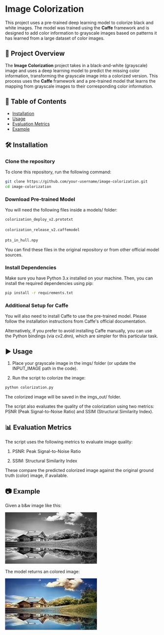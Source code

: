 # Image Colorization

This project uses a pre-trained deep learning model to colorize black and white images. The model was trained using the **Caffe** framework and is designed to add color information to grayscale images based on patterns it has learned from a large dataset of color images.

## 📌 Project Overview

The **Image Colorization** project takes in a black-and-white (grayscale) image and uses a deep learning model to predict the missing color information, transforming the grayscale image into a colorized version. This process uses the **Caffe** framework and a pre-trained model that learns the mapping from grayscale images to their corresponding color information.


## 📁 Table of Contents

- [Installation](#installation)
- [Usage](#usage)
- [Evaluation Metrics](#evaluation-metrics)
- [Example](#example)

## 🛠️ Installation

### Clone the repository

To clone this repository, run the following command:

```bash
git clone https://github.com/your-username/image-colorization.git
cd image-colorization
```

### Download Pre-trained Model
You will need the following files inside a models/ folder:

```bash
colorization_deploy_v2.prototxt

colorization_release_v2.caffemodel

pts_in_hull.npy
```
You can find these files in the original repository or from other official model sources.

### Install Dependencies
Make sure you have Python 3.x installed on your machine. Then, you can install the required dependencies using pip:

```bash
pip install -r requirements.txt
```

### Additional Setup for Caffe
You will also need to install Caffe to use the pre-trained model. Please follow the installation instructions from Caffe's official documentation.

Alternatively, if you prefer to avoid installing Caffe manually, you can use the Python bindings (via cv2.dnn), which are simpler for this particular task.

## ▶️ Usage
1. Place your grayscale image in the imgs/ folder (or update the INPUT_IMAGE path in the code).

2. Run the script to colorize the image:

```bash
python colorization.py
```
The colorized image will be saved in the imgs_out/ folder.

The script also evaluates the quality of the colorization using two metrics: PSNR (Peak Signal-to-Noise Ratio) and SSIM (Structural Similarity Index).

## 📊 Evaluation Metrics

The script uses the following metrics to evaluate image quality:

1. PSNR: Peak Signal-to-Noise Ratio

2. SSIM: Structural Similarity Index

These compare the predicted colorized image against the original ground truth (color) image, if available.

## 📷 Example

Given a b&w image like this:

![B&W image](imgs/image1.jpeg)

The model returns an colored image:

![Colored image](imgs_out/image1_output.jpeg)

